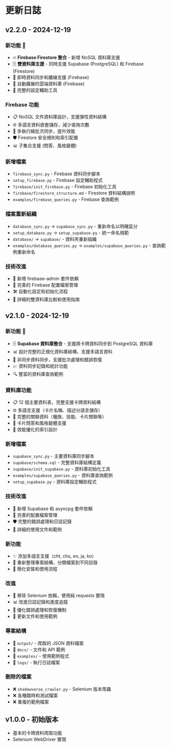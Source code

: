 # 更新日誌

## v2.2.0 - 2024-12-19

### 新功能 🎉
- 🔥 **Firebase Firestore 整合** - 新增 NoSQL 資料庫支援
- 🗄️ **雙資料庫支援** - 同時支援 Supabase (PostgreSQL) 和 Firebase (Firestore)
- 📱 即時資料同步和離線支援 (Firebase)
- 🚀 自動擴展的雲端資料庫 (Firebase)
- 🔧 完整的設定輔助工具

### Firebase 功能
- 📋 NoSQL 文件資料庫設計，支援彈性資料結構
- 🌐 多語言資料嵌套儲存，減少查詢次數
- 🔄 多執行緒批次同步，提升效能
- 🛡️ Firestore 安全規則和索引配置
- 📊 子集合支援 (問答、風格變體)

### 新增檔案
- `firebase_sync.py` - Firebase 資料同步腳本
- `setup_firebase.py` - Firebase 設定輔助程式
- `firebase/init_firebase.py` - Firebase 初始化工具
- `firebase/firestore_structure.md` - Firestore 資料結構說明
- `examples/firebase_queries.py` - Firebase 查詢範例

### 檔案重新組織
- `database_sync.py` → `supabase_sync.py` - 重新命名以明確區分
- `setup_database.py` → `setup_supabase.py` - 統一命名規範
- `database/` → `supabase/` - 資料夾重新組織
- `examples/database_queries.py` → `examples/supabase_queries.py` - 查詢範例重新命名

### 技術改進
- 🔧 新增 firebase-admin 套件依賴
- 📁 完善的 Firebase 配置檔案管理
- 🛠️ 自動化設定和初始化流程
- 📖 詳細的雙資料庫比較和使用指南

## v2.1.0 - 2024-12-19

### 新功能 🎉
- 🗄️ **Supabase 資料庫整合** - 支援將卡牌資料同步到 PostgreSQL 資料庫
- 📊 設計完整的正規化資料庫結構，支援多語言資料
- 🔄 非同步資料同步，支援批次處理和錯誤恢復
- 📈 資料同步記錄和統計功能
- 🔍 豐富的資料庫查詢範例

### 資料庫功能
- 📋 12 個主要資料表，完整支援卡牌資料結構
- 🌐 多語言支援（卡片名稱、描述分語言儲存）
- 🔗 完整的關聯資料（種族、技能、卡片關聯等）
- 📝 卡片問答和風格變體支援
- 🚀 效能優化的索引設計

### 新增檔案
- `supabase_sync.py` - 主要資料庫同步腳本
- `supabase/schema.sql` - 完整資料庫結構定義
- `supabase/init_supabase.py` - 資料庫初始化工具
- `examples/supabase_queries.py` - 資料庫查詢範例
- `setup_supabase.py` - 資料庫設定輔助程式

### 技術改進
- 🔧 新增 Supabase 和 asyncpg 套件依賴
- 📁 完善的配置檔案管理
- 🛡️ 完整的錯誤處理和日誌記錄
- 📖 詳細的使用文件和範例

### 新功能
- ✨ 添加多語言支援（cht, chs, en, ja, ko）
- 📁 重新整理專案結構，分類檔案到不同目錄
- 🔧 簡化安裝和使用流程

### 改進
- 🚀 移除 Selenium 依賴，使用純 requests 實現
- 📊 改進日誌記錄和進度追蹤
- 🎯 優化錯誤處理和恢復機制
- 📝 更新文件和使用範例

### 專案結構
- 📂 `output/` - 爬取的 JSON 資料檔案
- 📂 `docs/` - 文件和 API 範例
- 📂 `examples/` - 使用範例程式
- 📂 `logs/` - 執行日誌檔案

### 刪除的檔案
- ❌ `shadowverse_crawler.py` - Selenium 版本爬蟲
- ❌ 各種臨時和測試檔案
- ❌ 重複的範例檔案

## v1.0.0 - 初始版本
- 基本的卡牌資料爬取功能
- Selenium WebDriver 實現